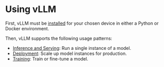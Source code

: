 # Using vLLM

First, vLLM must be [installed](../getting_started/installation) for your chosen device in either a Python or Docker environment.

Then, vLLM supports the following usage patterns:

- [Inference and Serving](../serving/offline_inference.md): Run a single instance of a model.
- [Deployment](../deployment/docker.md): Scale up model instances for production.
- [Training](../training/rlhf.md): Train or fine-tune a model.

